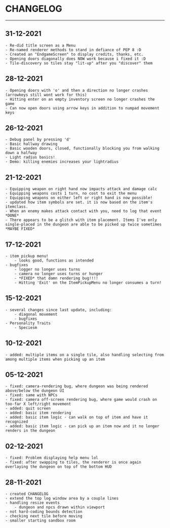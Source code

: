 
# CHANGELOG

-----

## 31-12-2021
    - Re-did title screen as a Menu
    - Re-named renderer methods to stand in defiance of PEP 8 :D 
    - Created an "EndgameScreen" to display credits, thanks, etc.
    - Opening doors diagonally does NOW work because i fixed it :D 
    - Tile-discovery so tiles stay "lit-up" after you "discover" them

## 28-12-2021
    - Opening doors with 'o' and then a direction no longer crashes (arrowkeys still wont work for this)
    - Hitting enter on an empty inventory screen no longer crashes the game
    - Can now open doors using arrow keys in addition to numpad movement keys

## 26-12-2021
    - Debug panel by pressing 'd'
    - Basic hallway drawing
    - Basic wooden doors, closed, functionally blocking you from walking down a halfway
    - Light radius basics!
    - Demo: killing enemies increases your lightradius

## 21-12-2021
    - Equipping weapon on right hand now impacts attack and damage calc
    - Equipping weapons costs 1 turn, no cost to exit the menu
    - Equipping weapons on either left or right hand is now possible! 
    - updated how item symbols are set. it is now based on the item's itemclass.
    - When an enemy makes attack contact with you, need to log that event *DONE* 
    - There appears to be a glitch with item placement. Items I've only single-placed in the dungeon are able to be picked up twice sometimes *MAYBE FIXED*

## 17-12-2021
    - item pickup menu!
        - looks good, functions as intended
    - bugfixes
        - logger no longer uses turns
        - camera no longer uses turns or hunger
        - *FIXED* that damn rendering bug!!!!
        - Hitting 'Exit' on the ItemPickupMenu no longer consumes a turn!

## 15-12-2021
    - several changes since last update, including:
        - diagonal movement
        - bugfixes
    - Personality Traits
        - Speciesm 

## 10-12-2021
    - added: multiple items on a single tile, also handling selecting from among multiple items when picking up an item

## 05-12-2021
    - fixed: camera-rendering bug, where dungeon was being rendered above/below the dungeon UI
    - fixed: same with NPCs
    - fixed: camera off-screen rendering bug, where game would crash on too-far X left/right movement
    - added: quit screen
    - added: basic item rendering
    - added: basic item logic - can walk on top of item and have it recognized
    - added: basic item logic - can pick up an item now and it no longer renders in the dungeon

## 02-12-2021
    - fixed: Problem displaying help menu lol
    - fixed: after swapping to tiles, the renderer is once again overlaying the dungeon on top of the bottom HUD

## 28-11-2021
    - created CHANGELOG
    - extend the top log window area by a couple lines
    - handling resize events
        - dungeon and npcs drawn within viewport
    - not hard-coding bounds detection
    - checking next tile before moving
    - smaller starting sandbox room
